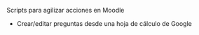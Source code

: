 Scripts para agilizar acciones en Moodle
- Crear/editar preguntas desde una hoja de cálculo de Google

